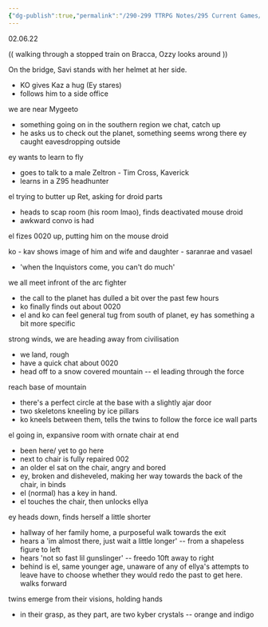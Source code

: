 ```yaml
---
{"dg-publish":true,"permalink":"/290-299 TTRPG Notes/295 Current Games/12 Sw5e/12.03 Game Notes/9. A new mission/"}
---
```



02.06.22

(( walking through a stopped train on Bracca, Ozzy looks around ))

On the bridge, Savi stands with her helmet at her side.
- KO gives Kaz a hug (Ey stares)
- follows him to a side office

we are near Mygeeto
- something going on in the southern region
we chat, catch up
- he asks us to check out the planet, something seems wrong there
ey caught eavesdropping outside

ey wants to learn to fly
- goes to talk to a male Zeltron - Tim Cross, Kaverick
- learns in a Z95 headhunter

el trying to butter up Ret, asking for droid parts
- heads to scap room (his room lmao), finds deactivated mouse droid
- awkward convo is had

el fizes 0020 up, putting him on the mouse droid

ko - kav shows image of him and wife and daughter - saranrae and vasael
- 'when the Inquistors come, you can't do much'

we all meet infront of the arc fighter
- the call to the planet has dulled a bit over the past few hours
- ko finally finds out about 0020
- el and ko can feel general tug from south of planet, ey has something a bit more specific

strong winds, we are heading away from civilisation
- we land, rough
- have a quick chat about 0020
- head off to a snow covered mountain
-- el leading through the force

reach base of mountain
- there's a perfect circle at the base with a slightly ajar door
- two skeletons kneeling by ice pillars
- ko kneels between them, tells the twins to follow the force
ice wall parts

el going in, expansive room with ornate chair at end
- been here/ yet to go here
- next to chair is fully repaired 002
- an older el sat on the chair, angry and bored
- ey, broken and disheveled, making her way towards the back of the chair, in binds
- el (normal) has a key in hand. 
- el touches the chair, then unlocks ellya

ey heads down, finds herself a little shorter
- hallway of her family home, a purposeful walk towards the exit
- hears a 'im almost there, just wait a little longer'
-- from a shapeless figure to left
- hears 'not so fast lil gunslinger'
-- freedo 10ft away to right
- behind is el, same younger age, unaware of any of ellya's attempts to leave
have to choose whether they would redo the past to get here.
walks forward

twins emerge from their visions, holding hands
- in their grasp, as they part, are two kyber crystals
-- orange and indigo